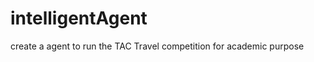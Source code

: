 intelligentAgent
================

create a agent to run the TAC Travel competition for academic purpose
